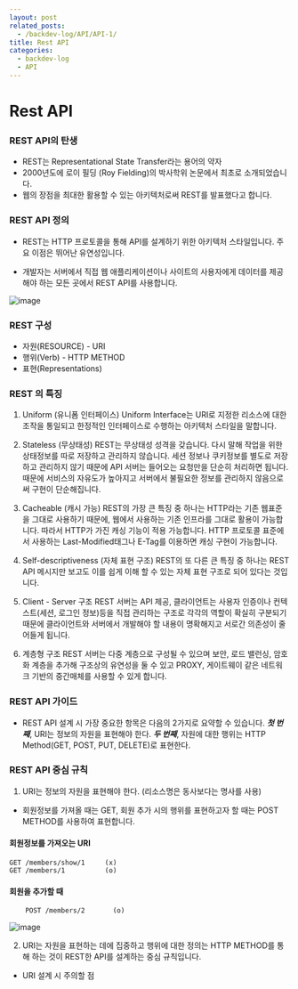 ```yaml
---
layout: post
related_posts:
  - /backdev-log/API/API-1/
title: Rest API
categories: 
  - backdev-log
  - API
---
```

# Rest API

### REST API의 탄생
* REST는 Representational State Transfer라는 용어의 약자
*  2000년도에 로이 필딩 (Roy Fielding)의 박사학위 논문에서 최초로 소개되었습니다.
* 웹의 장점을 최대한 활용할 수 있는 아키텍처로써 REST를 발표했다고 합니다.

### REST API 정의
* REST는 HTTP 프로토콜을 통해 API를 설계하기 위한 아키텍처 스타일입니다. 주요 이점은 뛰어난 유연성입니다.

* 개발자는 서버에서 직접 웹 애플리케이션이나 사이트의 사용자에게 데이터를 제공해야 하는 모든 곳에서 REST API를 사용합니다.

![image](https://user-images.githubusercontent.com/107549149/232265837-576fb722-6de9-4467-a59f-10337d8c0263.png)



### REST 구성
* 자원(RESOURCE) - URI
* 행위(Verb) - HTTP METHOD
* 표현(Representations)


### REST 의 특징
1) Uniform (유니폼 인터페이스)
Uniform Interface는 URI로 지정한 리소스에 대한 조작을 통일되고 한정적인 인터페이스로 수행하는 아키텍처 스타일을 말합니다.

2) Stateless (무상태성)
REST는 무상태성 성격을 갖습니다. 다시 말해 작업을 위한 상태정보를 따로 저장하고 관리하지 않습니다. 세션 정보나 쿠키정보를 별도로 저장하고 관리하지 않기 때문에 API 서버는 들어오는 요청만을 단순히 처리하면 됩니다. 때문에 서비스의 자유도가 높아지고 서버에서 불필요한 정보를 관리하지 않음으로써 구현이 단순해집니다.

3) Cacheable (캐시 가능)
REST의 가장 큰 특징 중 하나는 HTTP라는 기존 웹표준을 그대로 사용하기 때문에, 웹에서 사용하는 기존 인프라를 그대로 활용이 가능합니다. 따라서 HTTP가 가진 캐싱 기능이 적용 가능합니다. HTTP 프로토콜 표준에서 사용하는 Last-Modified태그나 E-Tag를 이용하면 캐싱 구현이 가능합니다.

4) Self-descriptiveness (자체 표현 구조)
REST의 또 다른 큰 특징 중 하나는 REST API 메시지만 보고도 이를 쉽게 이해 할 수 있는 자체 표현 구조로 되어 있다는 것입니다.

5) Client - Server 구조
REST 서버는 API 제공, 클라이언트는 사용자 인증이나 컨텍스트(세션, 로그인 정보)등을 직접 관리하는 구조로 각각의 역할이 확실히 구분되기 때문에 클라이언트와 서버에서 개발해야 할 내용이 명확해지고 서로간 의존성이 줄어들게 됩니다.

6) 계층형 구조
REST 서버는 다중 계층으로 구성될 수 있으며 보안, 로드 밸런싱, 암호화 계층을 추가해 구조상의 유연성을 둘 수 있고 PROXY, 게이트웨이 같은 네트워크 기반의 중간매체를 사용할 수 있게 합니다.

### REST API 가이드 
* REST API 설계 시 가장 중요한 항목은 다음의 2가지로 요약할 수 있습니다.
**_첫 번째_**, URI는 정보의 자원을 표현해야 한다.
**_두 번째_**, 자원에 대한 행위는 HTTP Method(GET, POST, PUT, DELETE)로 표현한다.


### REST API 중심 규칙
1) URI는 정보의 자원을 표현해야 한다. (리소스명은 동사보다는 명사를 사용)
* 회원정보를 가져올 때는 GET, 회원 추가 시의 행위를 표현하고자 할 때는 POST METHOD를 사용하여 표현합니다.

#### 회원정보를 가져오는 URI
```
GET /members/show/1     (x)
GET /members/1          (o)
```
#### 회원을 추가할 때
```
    POST /members/2       (o)
```

![image](https://user-images.githubusercontent.com/107549149/232266023-bb933e93-8fbb-44f8-8cc2-ee3466e7d675.png)

2) URI는 자원을 표현하는 데에 집중하고 행위에 대한 정의는 HTTP METHOD를 통해 하는 것이 REST한 API를 설계하는 중심 규칙입니다.
*  URI 설계 시 주의할 점